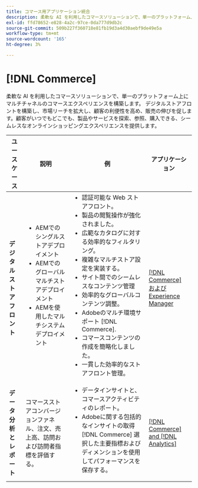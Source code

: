 ```yaml
---
title: コマース用アプリケーション統合
description: 柔軟な AI を利用したコマースソリューションで、単一のプラットフォーム上にマルチチャネルのコマースエクスペリエンスを構築します。
exl-id: ffd78652-e828-4a2c-97ce-0da777d9db2c
source-git-commit: 509b227f360718e81fb19d3a4d30aebf9de49e5a
workflow-type: tm+mt
source-wordcount: '165'
ht-degree: 3%

---
```


# [!DNL Commerce]

柔軟な AI を利用したコマースソリューションで、単一のプラットフォーム上にマルチチャネルのコマースエクスペリエンスを構築します。 デジタルストアフロントを構築し、市場リーチを拡大し、顧客の利便性を高め、販売の伸びを促します。顧客がいつでもどこでも、製品やサービスを探索、参照、購入できる、シームレスなオンラインショッピングエクスペリエンスを提供します。

<table>

<thead>
    <tr>
      <th>ユースケース</th>
      <th>説明</th>
      <th>例</th>
      <th>アプリケーション</th>
    </tr>
  </thead>
  <tbody>
 <tr>
   <td><strong>デジタルストアフロント</strong></td>
   <td><ul style="margin-top: 0;">
          <li>AEMでのシングルストアデプロイメント
          <li>AEMでのグローバルマルチストアデプロイメント</li>
          <li>AEMを使用したマルチシステムデプロイメント</li>
        </ul>
  </td>
   <td>
    <ul style="margin-top: 0;">
          <li>認証可能な Web ストアフロント。</li>
          <li>製品の閲覧操作が強化されました。</li>
          <li>広範なカタログに対する効率的なフィルタリング。</li>
          <li>複雑なマルチストア設定を実装する。</li>
          <li>サイト間でのシームレスなコンテンツ管理</li>
          <li>効率的なグローバルコンテンツ調整。</li>
          <li>Adobeのマルチ環境サポート [!DNL Commerce].</li>
          <li>コマースコンテンツの作成を簡略化しました。</li>
          <li>一貫した効率的なストアフロント管理。</li>
      </ul>
    </td>
   <td><a href="/help/integrations/integrations-between-applications/experience-manager/experience-manager-commerce.md">[!DNL Commerce] およびExperience Manager</a></td>
 </tr> 
 <tr>
   <td><strong>データ分析とレポート<strong></td>
   <td>コマースストアコンバージョンファネル、注文、売上高、訪問および訪問者指標を評価する。</td>
   <td><ul style="margin-top: 0;"><li>データインサイトと、コマースアクティビティのレポート。</li><li>Adobeに関する包括的なインサイトの取得 [!DNL Commerce] 選択した主要指標およびディメンションを使用してパフォーマンスを保存する。</li></ul></td>
   <td><a href="/help/integrations/integrations-between-applications/commerce/commerce-analytics.md">[!DNL Commerce] and [!DNL Analytics]</a></td>
 </tr>
 </tbody>
 </table>
